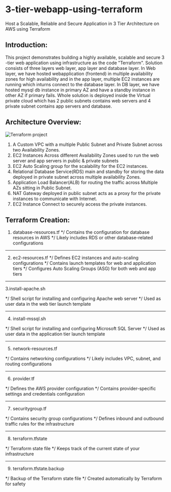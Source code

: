 # 3-tier-webapp-using-terraform
Host a Scalable, Reliable and Secure Application in 3 Tier Architecture on AWS using Terraform

## Introduction:
This project demonstrates building a highly available, scalable and secure 3 -tier web application using infrastructure as the code "Terraform". Solution consists of three layers web layer, app layer and database layer. In Web layer, we have hosted webapplication (frontend) in multiple availability zones for high availability and in the app layer, multiple EC2 instances are running which inturns connect to the database layer. In DB layer, we have hosted mysql db instance in primary AZ and have a standby instance in other AZ if primary fails. Whole solution is deployed inside the Virtual private cloud which has 2 public subnets contains web servers and 4 private subnet contains app servers and database.

## Architecture Overview:

![Terraform project](https://github.com/user-attachments/assets/a486ca4a-20e9-4d3f-823f-5a09eedd5fdd)


1. A Custom VPC with a multiple Public Subnet and Private Subnet across two Availability Zones.
2. EC2 Instances Across different Availability Zones used to run the web server and app servers in public & private subnets
3. EC2 Auto Scaling group for the scalability for the EC2 instances.
4. Relational Database Service(RDS) main and standby for storing the data deployed in private subnet across multiple availability Zones.
5. Application Load Balancer(ALB) for routing the traffic across Multiple AZs sitting in Public Subnet.
6. NAT Gateway deployed in public subnet acts as a proxy for the private instances to communicate with Internet.
7. EC2 Instance Connect to securely access the private instances.

## Terraform Creation:
1. database-resources.tf
*/ Contains the configuration for database resources in AWS
*/ Likely includes RDS or other database-related configurations

---------------------------
2. ec2-resources.tf
*/ Defines EC2 instances and auto-scaling configurations
*/ Contains launch templates for web and application tiers
*/ Configures Auto Scaling Groups (ASG) for both web and app tiers

---------------------------
3.install-apache.sh

*/ Shell script for installing and configuring Apache web server
*/ Used as user data in the web tier launch template

---------------------------
4. install-mssql.sh

*/ Shell script for installing and configuring Microsoft SQL Server
*/ Used as user data in the application tier launch template

---------------------------
5. network-resources.tf

*/ Contains networking configurations
*/ Likely includes VPC, subnet, and routing configurations

---------------------------
6. provider.tf

*/ Defines the AWS provider configuration
*/ Contains provider-specific settings and credentials configuration

---------------------------
7. securitygroup.tf

*/ Contains security group configurations
*/ Defines inbound and outbound traffic rules for the infrastructure

---------------------------
8. terraform.tfstate

*/ Terraform state file
*/ Keeps track of the current state of your infrastructure

---------------------------
9. terraform.tfstate.backup

*/ Backup of the Terraform state file
*/ Created automatically by Terraform for safety
